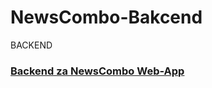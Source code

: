 # NewsCombo-Bakcend
BACKEND


### [Backend za NewsCombo Web-App](https://github.com/MarioBarisa/NewsCombo)
